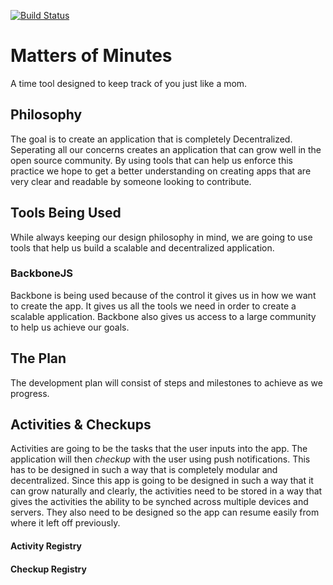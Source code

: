 [![Build Status](https://travis-ci.org/freesurface/mom.svg?branch=master)](https://travis-ci.org/freesurface/mom)

Matters of Minutes
==================

A time tool designed to keep track of you just like a mom.

## Philosophy

The goal is to create an application that is completely Decentralized. 
Seperating all our concerns creates an application that
can grow well in the open source community. By using tools that can help us enforce this practice we hope to get a 
better understanding on creating apps that are very clear and readable by someone looking to contribute.

## Tools Being Used

While always keeping our design philosophy in mind, we are going to use tools that help us build a scalable and 
decentralized application.

### BackboneJS

Backbone is being used because of the control it gives us in how we want to create the app. 
It gives us all the tools we need in order to create a scalable application. 
Backbone also gives us access to a large community to help us achieve our goals.

## The Plan

The development plan will consist of steps and milestones to achieve as we progress.

## Activities & Checkups

Activities are going to be the tasks that the user inputs into the app. The application will then *checkup* 
with the user using push notifications. This has to be designed in such a way that is completely modular and decentralized. Since this app is going to be designed in such a way that it can 
grow naturally and clearly, the activities need to be stored in a way that gives the activities the ability to be synched 
across multiple devices and servers. They also need to be designed so the app can resume easily from where it left off
previously.

#### Activity Registry


#### Checkup Registry
